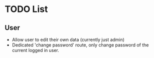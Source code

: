 # TODO List

## User

- Allow user to edit their own data (currently just admin)
- Dedicated 'change password' route, only change password of the current logged
  in user.
